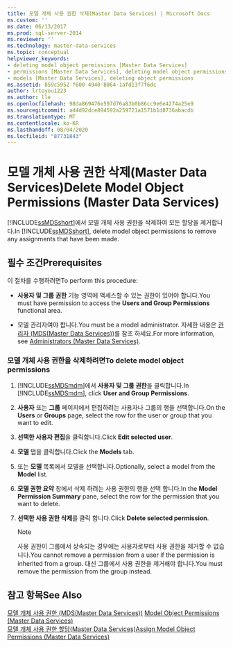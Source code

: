 ```yaml
---
title: 모델 개체 사용 권한 삭제(Master Data Services) | Microsoft Docs
ms.custom: ''
ms.date: 06/13/2017
ms.prod: sql-server-2014
ms.reviewer: ''
ms.technology: master-data-services
ms.topic: conceptual
helpviewer_keywords:
- deleting model object permissions [Master Data Services]
- permissions [Master Data Services], deleting model object permissions
- models [Master Data Services], deleting object permissions
ms.assetid: 859c5952-f600-4940-8064-1afd13f7f6dc
author: lrtoyou1223
ms.author: lle
ms.openlocfilehash: 98da869476e597d76a83b0b86cc9e6e4274a25e9
ms.sourcegitcommit: ad4d92dce894592a259721a1571b1d8736abacdb
ms.translationtype: MT
ms.contentlocale: ko-KR
ms.lasthandoff: 08/04/2020
ms.locfileid: "87731843"
---
```

# <a name="delete-model-object-permissions-master-data-services"></a><span data-ttu-id="777c2-102">모델 개체 사용 권한 삭제(Master Data Services)</span><span class="sxs-lookup"><span data-stu-id="777c2-102">Delete Model Object Permissions (Master Data Services)</span></span>
  <span data-ttu-id="777c2-103">[!INCLUDE[ssMDSshort](../includes/ssmdsshort-md.md)]에서 모델 개체 사용 권한을 삭제하여 모든 할당을 제거합니다.</span><span class="sxs-lookup"><span data-stu-id="777c2-103">In [!INCLUDE[ssMDSshort](../includes/ssmdsshort-md.md)], delete model object permissions to remove any assignments that have been made.</span></span>  
  
## <a name="prerequisites"></a><span data-ttu-id="777c2-104">필수 조건</span><span class="sxs-lookup"><span data-stu-id="777c2-104">Prerequisites</span></span>  
 <span data-ttu-id="777c2-105">이 절차를 수행하려면</span><span class="sxs-lookup"><span data-stu-id="777c2-105">To perform this procedure:</span></span>  
  
-   <span data-ttu-id="777c2-106">**사용자 및 그룹 권한** 기능 영역에 액세스할 수 있는 권한이 있어야 합니다.</span><span class="sxs-lookup"><span data-stu-id="777c2-106">You must have permission to access the **Users and Group Permissions** functional area.</span></span>  
  
-   <span data-ttu-id="777c2-107">모델 관리자여야 합니다.</span><span class="sxs-lookup"><span data-stu-id="777c2-107">You must be a model administrator.</span></span> <span data-ttu-id="777c2-108">자세한 내용은 [관리자 &#40;MDS(Master Data Services)&#41;](administrators-master-data-services.md)를 참조 하세요.</span><span class="sxs-lookup"><span data-stu-id="777c2-108">For more information, see [Administrators &#40;Master Data Services&#41;](administrators-master-data-services.md).</span></span>  
  
### <a name="to-delete-model-object-permissions"></a><span data-ttu-id="777c2-109">모델 개체 사용 권한을 삭제하려면</span><span class="sxs-lookup"><span data-stu-id="777c2-109">To delete model object permissions</span></span>  
  
1.  <span data-ttu-id="777c2-110">[!INCLUDE[ssMDSmdm](../includes/ssmdsmdm-md.md)]에서 **사용자 및 그룹 권한**을 클릭합니다.</span><span class="sxs-lookup"><span data-stu-id="777c2-110">In [!INCLUDE[ssMDSmdm](../includes/ssmdsmdm-md.md)], click **User and Group Permissions**.</span></span>  
  
2.  <span data-ttu-id="777c2-111">**사용자** 또는 **그룹** 페이지에서 편집하려는 사용자나 그룹의 행을 선택합니다.</span><span class="sxs-lookup"><span data-stu-id="777c2-111">On the **Users** or **Groups** page, select the row for the user or group that you want to edit.</span></span>  
  
3.  <span data-ttu-id="777c2-112">**선택한 사용자 편집**을 클릭합니다.</span><span class="sxs-lookup"><span data-stu-id="777c2-112">Click **Edit selected user**.</span></span>  
  
4.  <span data-ttu-id="777c2-113">**모델** 탭을 클릭합니다.</span><span class="sxs-lookup"><span data-stu-id="777c2-113">Click the **Models** tab.</span></span>  
  
5.  <span data-ttu-id="777c2-114">또는 **모델** 목록에서 모델을 선택합니다.</span><span class="sxs-lookup"><span data-stu-id="777c2-114">Optionally, select a model from the **Model** list.</span></span>  
  
6.  <span data-ttu-id="777c2-115">**모델 권한 요약** 창에서 삭제 하려는 사용 권한의 행을 선택 합니다.</span><span class="sxs-lookup"><span data-stu-id="777c2-115">In the **Model Permission Summary** pane, select the row for the permission that you want to delete.</span></span>  
  
7.  <span data-ttu-id="777c2-116">**선택한 사용 권한 삭제**를 클릭 합니다.</span><span class="sxs-lookup"><span data-stu-id="777c2-116">Click **Delete selected permission**.</span></span>  
  
    > [!NOTE]  
    >  <span data-ttu-id="777c2-117">사용 권한이 그룹에서 상속되는 경우에는 사용자로부터 사용 권한을 제거할 수 없습니다.</span><span class="sxs-lookup"><span data-stu-id="777c2-117">You cannot remove a permission from a user if the permission is inherited from a group.</span></span> <span data-ttu-id="777c2-118">대신 그룹에서 사용 권한을 제거해야 합니다.</span><span class="sxs-lookup"><span data-stu-id="777c2-118">You must remove the permission from the group instead.</span></span>  
  
## <a name="see-also"></a><span data-ttu-id="777c2-119">참고 항목</span><span class="sxs-lookup"><span data-stu-id="777c2-119">See Also</span></span>  
 <span data-ttu-id="777c2-120">[모델 개체 사용 권한 &#40;MDS(Master Data Services)&#41;](../../2014/master-data-services/model-object-permissions-master-data-services.md) </span><span class="sxs-lookup"><span data-stu-id="777c2-120">[Model Object Permissions &#40;Master Data Services&#41;](../../2014/master-data-services/model-object-permissions-master-data-services.md) </span></span>  
 [<span data-ttu-id="777c2-121">모델 개체 사용 권한 할당&#40;Master Data Services&#41;</span><span class="sxs-lookup"><span data-stu-id="777c2-121">Assign Model Object Permissions &#40;Master Data Services&#41;</span></span>](../../2014/master-data-services/assign-model-object-permissions-master-data-services.md)  
  
  
